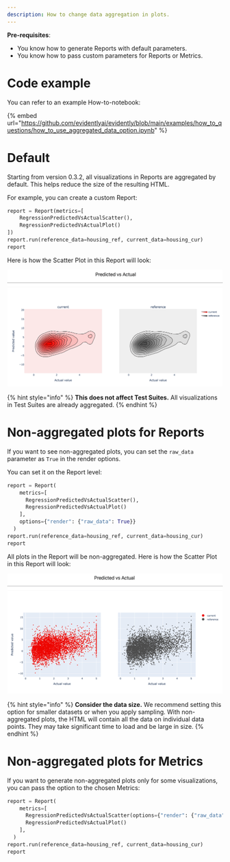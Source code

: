 ```yaml
---
description: How to change data aggregation in plots.
---
```


**Pre-requisites**:
* You know how to generate Reports with default parameters.
* You know how to pass custom parameters for Reports or Metrics.

# Code example

You can refer to an example How-to-notebook:

{% embed url="https://github.com/evidentlyai/evidently/blob/main/examples/how_to_questions/how_to_use_aggregated_data_option.ipynb" %}

# Default

Starting from version 0.3.2, all visualizations in Reports are aggregated by default. This helps reduce the size of the resulting HTML.

For example, you can create a custom Report:

```python
report = Report(metrics=[
    RegressionPredictedVsActualScatter(),
    RegressionPredictedVsActualPlot()
])
report.run(reference_data=housing_ref, current_data=housing_cur)
report
```

Here is how the Scatter Plot in this Report will look:

![RegressionPredictedVsActualScatter()](../.gitbook/assets/reports/metric_regression_predvsactual_scatter_agg-min.png)

{% hint style="info" %}
**This does not affect Test Suites.** All visualizations in Test Suites are already aggregated.
{% endhint %}

# Non-aggregated plots for Reports 

If you want to see non-aggregated plots, you can set the `raw_data` parameter as `True` in the render options.

You can set it on the Report level: 

```python
report = Report(
    metrics=[
      RegressionPredictedVsActualScatter(),
      RegressionPredictedVsActualPlot()
    ],
    options={"render": {"raw_data": True}}
  )
report.run(reference_data=housing_ref, current_data=housing_cur)
report
```

All plots in the Report will be non-aggregated. Here is how the Scatter Plot in this Report will look:

![RegressionPredictedVsActualScatter()](../.gitbook/assets/reports/metric_regression_predvsactual_scatter_non_agg-min.png)

{% hint style="info" %}
**Consider the data size.** We recommend setting this option for smaller datasets or when you apply sampling. With non-aggregated plots, the HTML will contain all the data on individual data points. They may take significant time to load and be large in size. 
{% endhint %}

# Non-aggregated plots for Metrics

If you want to generate non-aggregated plots only for some visualizations, you can pass the option to the chosen Metrics:

```python
report = Report(
    metrics=[
      RegressionPredictedVsActualScatter(options={"render": {"raw_data": True}}),
      RegressionPredictedVsActualPlot()
    ],
  )
report.run(reference_data=housing_ref, current_data=housing_cur)
report
```
